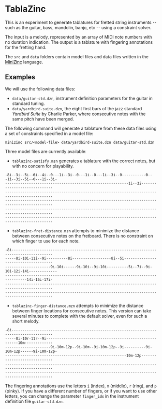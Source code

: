 # TablaZinc

This is an experiment to generate tablatures for fretted string instruments --
such as the guitar, bass, mandolin,  banjo, etc -- using a constraint solver.

The input is a melody, represented by an array of MIDI note numbers
with no duration indication.
The output is a tablature with fingering annotations for the fretting hand.

The `src` and `data` folders contain model files and data files
written in the [MiniZinc](https://www.minizinc.org/) language.

Examples
--------

We will use the following data files:

* `data/guitar-std.dzn`, instrument definition parameters for the guitar in standard tuning.
* `data/yardbird-suite.dzn`, the eight first bars of the jazz standard *Yardbird Suite* by Charlie Parker,
  where consecutive notes with the same pitch have been merged.

The following command will generate a tablature from these data files
using a set of constraints specified in a model file:

```
minizinc src/<model-file> data/yardbird-suite.dzn data/guitar-std.dzn
```

Three model files are currently available:

* `tablazinc-satisfy.mzn` generates a tablature with the correct notes, but
  with no concern for playability.

```
-8i--3i--5i--6i--4i--0---1i--3i--0---1i--0---1i--3i--0-----------0---1i--3i--5i--0---1i--3i-
---------------------------------------------------------1i--3i-----------------------------
--------------------------------------------------------------------------------------------
--------------------------------------------------------------------------------------------
--------------------------------------------------------------------------------------------
--------------------------------------------------------------------------------------------
```

* `tablazinc-fret-distance.mzn` attempts to minimize the distance between
  consecutive notes on the fretboard. There is no constraint on which finger to use for each note.

```
-8i-----------------------------------------------------------------------------------------
-----8i-10i-11i--9i----------8i------------------8i--5i-------------------------------------
---------------------9i-10i------9i-10i--9i-10i----------5i--7i--9i-10i-12i-14i-------------
--------------------------------------------------------------------------------14i-15i-17i-
--------------------------------------------------------------------------------------------
--------------------------------------------------------------------------------------------
```

* `tablazinc-finger-distance.mzn` attempts to minimize the distance between
  finger locations for consecutive notes. This version can take several minutes to complete
  with the default solver, even for such a short melody.

```
-8i-----------------------------------------------------------------------------------------
-----8i-10r-11r--9i---------------------------------------------------------10m-------------
---------------------9i-10m-12p--9i-10m--9i-10m-12p--9i----------9i-10m-12p------9i-10m-12p-
--------------------------------------------------------10m-12p-----------------------------
--------------------------------------------------------------------------------------------
--------------------------------------------------------------------------------------------
```

The fingering annotations use the letters `i` (index), `m` (middle), `r` (ring), and `p` (pinky).
If you have a different number of fingers, or if you want to use other letters,
you can change the parameter `finger_ids` in the instrument definition file `guitar-std.dzn`.
